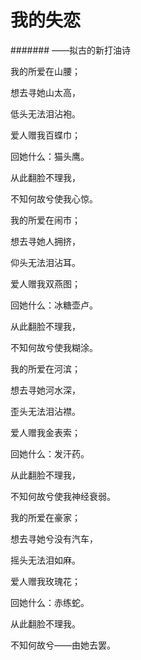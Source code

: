 # 我的失恋

####### ——拟古的新打油诗

我的所爱在山腰；

想去寻她山太高，

低头无法泪沾袍。

爱人赠我百蝶巾；

回她什么：猫头鹰。

从此翻脸不理我，

不知何故兮使我心惊。

我的所爱在闹市；

想去寻她人拥挤，

仰头无法泪沾耳。

爱人赠我双燕图；

回她什么：冰糖壶卢。

从此翻脸不理我，

不知何故兮使我糊涂。

我的所爱在河滨；

想去寻她河水深，

歪头无法泪沾襟。

爱人赠我金表索；

回她什么：发汗药。

从此翻脸不理我，

不知何故兮使我神经衰弱。

我的所爱在豪家；

想去寻她兮没有汽车，

摇头无法泪如麻。

爱人赠我玫瑰花；

回她什么：赤练蛇。

从此翻脸不理我。

不知何故兮——由她去罢。
